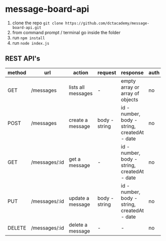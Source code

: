 # message-board-api

1. clone the repo `git clone https://github.com/dctacademy/message-board-api.git`
2. from command prompt / terminal go inside the folder 
3. run `npm install`
4. run `node index.js`

## REST API's

| method | url | action | request | response | auth |
|-----|-------|--------|---------|------| ------|
| GET | /messages | lists all messages | - | empty array or array of objects | no | 
| POST | /messages | create a message | body - string | id - number, body - string, createdAt - date | no |
| GET | /messages/:id | get a message | - | id - number, body - string, createdAt - date | no |
| PUT | /messages/:id | update a message | body - string | id - number, body - string, createdAt - date | no |
| DELETE | /messages/:id | delete a message | - | - | no |
